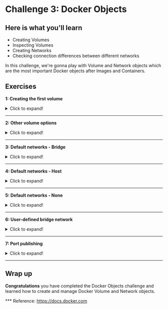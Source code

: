 # Challenge 3: Docker Objects

## Here is what you'll learn

- Creating Volumes
- Inspecting Volumes
- Creating Networks
- Checking connection differences between different networks

In this challenge, we're gonna play with Volume and Network objects which are the most important Docker objects after Images and Containers. 


## Exercises


**1: Creating the first volume**
<details>
  <summary>Click to expand!</summary>

Docker volumes are docker objects, just like containers and images. We create them just like creating images or containers. By default, we create them on the host where Docker daemon is running. But if we want, they can be created using various volume plug-ins and these plug-ins allow us to store the data, for example on a nfs drive or on the cloud. 
After the volume is created, we can mount that volume to any folder inside the container. From that moment, any files written to that folder will be physically stored in the volume. This way, we can keep these files longer than the container's lifetime. Any file in the container is deleted and lost, when container is deleted. Volumes allow us to keep files independent of containers' lifetime. Let's create our first volume and see that in action. 

First let's check if there is any volume has been created on the host before. 

Type: 
```shell
$  docker volume ls
```
Output will be something like:
```shell
DRIVER              VOLUME NAME
 ```

We don't have any volume at the moment. Let's create the first one. For that, we're gonna use ```docker volume create``` command without any option. If we want to use any specific volume driver, we would use ```-d``` option but we want to create a local volume so we don't have to specify a driver. 

Type: 
```shell
$  docker volume create first_volume
```
Output will be something like:
```shell
first_volume
 ```

We've just created our first volume. Now it's time to inspect it and see the details. 

Type: 
```shell
$ docker volume inspect first_volume
```
Output will be something like:
```shell
[
    {
        "CreatedAt": "2020-06-04T13:33:47Z",
        "Driver": "local",
        "Labels": {},
        "Mountpoint": "/var/lib/docker/volumes/first_volume/_data",
        "Name": "first_volume",
        "Options": {},
        "Scope": "local"
    }
]
```
I want you to pay attention to  ```"Mountpoint":``` section of this output. This is literally the path where this volume is located. Any file in this volume is actually stored in this path. Docker Desktop for Windows and Docker Desktop for Mac spin up a lightweight vm and run Docker daemon inside that. Therefore we can't access to this path but if you run Docker daemon on any Linux VM, cd to that path and you can see the files stored in it. Ok, now we have an empty volume. We can mount that volume to a container. It's really easy. The option that we'll use is ```-v``` and the rule is always ```volume-name``` ```:``` ```container-path```. Let's say we want to mount the volume called ```first_volume``` to the folder ```/test```. Our option would be ```-v first_volume:/test```. If this folder doesn't exist in the image, the folder will be created when container is created.

Now it's time to create a container and mount that volume. We're gonna create a new interactive container from ubuntu image and connect to its bash shell. ```first_volume``` will be mounted to container's ```/test``` folder. After it's created, we'll switch to ```/test``` directory and create a file called ```test.txt``` and exit.

(We will use another useful option too, which is ```--rm```. If you create a Docker container with ```--rm```, the container will be automatically deleted when it's exited. Therefore you don't need to manually clean later. Please use with caution.)

Type: 
```shell
$ docker container run -it --rm -v first_volume:/test ubuntu bash
```
Output will be something like:
```shell
root@666540d6384b:/#
```

Now we're connected to the container. Let's jump to the /test folder and create a file in it. 

```shell
root@666540d6384b:/# cd /test
root@666540d6384b:/test# echo "this is a test line" > test.txt
root@666540d6384b:/test# ls
test.txt
root@666540d6384b:/test# exit
exit
```

When we exited, the container stopped working. We created that container with ```--rm``` therefore container is deleted too. You can check this by typing ```docker ps -a```. There shouldn't be any running or stopped container at the moment. ```first_volume``` has been mounted to this container's ```/test``` folder. Therefore anything was written to that folder actually was written to the volume. Container was deleted but volume still remains. So our data too. Let's create another container and see that. This time we're gonna create another container from alpine image to see that it doesn't matter which image we use. 

Type: 
```shell
$ docker container run -it --rm -v first_volume:/test2 alpine sh
```
Output will be something like:
```shell
Unable to find image 'alpine:latest' locally
latest: Pulling from library/alpine
df20fa9351a1: Pull complete
Digest: sha256:185518070891758909c9f839cf4ca393ee977ac378609f700f60a771a2dfe321
Status: Downloaded newer image for alpine:latest
/ #
```

We're connected to the container. Let's jump to the ```/test2``` folder and check if file is there.  

```shell
/ # cd /test2
/test2 # ls
test.txt
/test2 # cat test.txt
this is a test line
/test2 # exit
```

Yes! The file is there. As you can see, we kept our data longer than the container's lifetime. Don't forget, containers are disposable and can be deleted but your data doesn't need to be.
</details>

***
**2: Other volume options**
<details>
  <summary>Click to expand!</summary>

Another use case of the volumes is that you can mount the same volume to multiple containers at the same time. Let's try that.


Type: 
```shell
$ docker container run -it --rm --name con1 -v first_volume:/test ubuntu bash
```
Output will be something like:
```shell
root@70fd46786a11:/#
```

We've created a new container and connected to its bash shell. Also ```first_volume``` is mounted to the ```/test``` folder. While this is running let's open a 2nd terminal window and create another container and mount the same volume too. 


Type: 
```shell
$ docker container run -it --rm --name con2 -v first_volume:/test2 ubuntu bash
```
Output will be something like:
```shell
root@7c697541e9ed:/#
```


Now we have 2 containers. con1 and con2. ```first_volume``` is mounted to con1's ```/test``` folder and also it's mounted to con2's ```/test2``` folder. Let's create a file in the ```/test2``` folder at con2. 

```shell
root@7c697541e9ed:/# cd /test2
root@7c697541e9ed:/test2# touch from-con2.txt
root@7c697541e9ed:/test2# ls
from-con2.txt  test.txt
root@7c697541e9ed:/test2#
```

After that just turn back to 1st terminal window. It's connected to con1's bash shell. Jump to the ```/test``` folder and see that file is seen from there too. 

```shell
root@70fd46786a11:/# cd /test
root@70fd46786a11:/test# ls
from-con2.txt  test.txt
root@70fd46786a11:/test#
```

This time, we'll create another container and mount ```first_volume``` to ```/test3``` folder but this time the volume will be mounted read only. For that, we're gonna use ```:ro``` option. Open another terminal window and;

Type: 
```shell
$ docker container run -it --rm --name con3 -v first_volume:/test3:ro ubuntu bash
```
Output will be something like:
```shell
root@0f00f388b5e8:/#
```
cd to ```/test3``` and try to create or delete any file. You're gonna get an error message because volume is mounted as read-only. 

```shell
root@0f00f388b5e8:/# cd /test3
root@0f00f388b5e8:/test3# ls
from-con2.txt  test.txt
root@0f00f388b5e8:/test3# rm test.txt
rm: cannot remove 'test.txt': Read-only file system
root@0f00f388b5e8:/test3# touch newfile.txt
touch: cannot touch 'newfile.txt': Read-only file system
root@0f00f388b5e8:/test3#
```

Type ```exit``` in all 3 terminals. This will close the containers and they'll be automatically deleted. But volume will not be deleted. Therefore we're gonna keep the files that we need. But now, we're done our exercise so we can delete this volume too.

Type: 
```shell
$ docker volume rm first_volume
```
Output will be something like:
```shell
first_volume
```
</details>

***
**3: Default networks - Bridge**
<details>
  <summary>Click to expand!</summary>

Let's get started. First we're gonna list current network objects.

Type: 
```shell
$ docker network ls
```
Output will be something like:
```shell
NETWORK ID          NAME                DRIVER              SCOPE
0a63e660c39f        bridge              bridge              local
a4c8780d68f4        host                host                local
3f2520a5781c        none                null                local
```
When Docker engine is installed, a default bridge network (also called bridge) is created automatically and newly-started containers connect to it unless otherwise specified. In addition to that, two other networks are created too. Which are host and none. 

All containers without a ```--network``` option specified are attached to the default bridge network. Containers on the default bridge network can access each other by their IP addresses. You can also create user-defined custom bridge networks. But we'll come to that later. For now, let's inspect the default bridge network.

Type: 
```shell
$ docker network inspect bridge
```
Output will be something like:
```shell
[
    {
        "Name": "bridge",
        "Id": "0a63e660c39f21b42b1c7722edf80667036af813820a743e900b65cf4d245314",
        "Created": "2020-07-29T18:01:01.192938Z",
        "Scope": "local",
        "Driver": "bridge",
        "EnableIPv6": false,
        "IPAM": {
            "Driver": "default",
            "Options": null,
            "Config": [
                {
                    "Subnet": "172.17.0.0/16",
                    "Gateway": "172.17.0.1"
                }
            ]
        },
        "Internal": false,
        "Attachable": false,
        "Ingress": false,
        "ConfigFrom": {
            "Network": ""
        },
        "ConfigOnly": false,
        "Containers": {},
        "Options": {
            "com.docker.network.bridge.default_bridge": "true",
            "com.docker.network.bridge.enable_icc": "true",
            "com.docker.network.bridge.enable_ip_masquerade": "true",
            "com.docker.network.bridge.host_binding_ipv4": "0.0.0.0",
            "com.docker.network.bridge.name": "docker0",
            "com.docker.network.driver.mtu": "1500"
        },
        "Labels": {}
    }
]
```

"Subnet" is "172.17.0.0/16" and "Gateway" is "172.17.0.1". This means that all containers without a ```--network``` specified will be attached to this bridge network and get an ip address from that subnet. Also each container that are connected to this network can communicate with each other. It's time to try that. First we're gonna create 2 containers with ```-d``` and ```-it``` options, in short ```-dit```. This allows us to create a container interactive and connected "-it" but also detached "-d". So connection will be opened to this container but we'll get our terminal back. In this way, we can continue to work. 

Type: 
```shell
$ docker container run -dit --rm --name con1 ubuntu bash
```
Output will be something like:
```shell
bb1dcc608811c3d7d5dd63f09fc23424bb188c2053df618861887321c8043cee
``` 

Type: 
```shell
$ docker container run -dit --rm --name con2 ubuntu bash
```
Output will be something like:
```shell
f89a73c7d38d6bad0d14b68cc629e8e4fd2f32e8f274ce20cbbb8f116efe5887
``` 

 In the mean time we're gonna learn another docker command which is ```docker attach```. This command allows us to attach our terminal’s standard input, output, and error (or any combination of the three) to a running container using the container’s ID or name. This allows us to see its ongoing output or control it interactively, as though the commands were running directly in your terminal. This is how we will attach to running connection on these containers. But before that let's inspect the bridge network object one more time. 

 Type: 
```shell
$ docker network inspect bridge
```
Output will be something like:
```shell
[
    {
        "Name": "bridge",
        "Id": "0a63e660c39f21b42b1c7722edf80667036af813820a743e900b65cf4d245314",
        "Created": "2020-07-29T18:01:01.192938Z",
        "Scope": "local",
        "Driver": "bridge",
        "EnableIPv6": false,
        "IPAM": {
            "Driver": "default",
            "Options": null,
            "Config": [
                {
                    "Subnet": "172.17.0.0/16",
                    "Gateway": "172.17.0.1"
                }
            ]
        },
        "Internal": false,
        "Attachable": false,
        "Ingress": false,
        "ConfigFrom": {
            "Network": ""
        },
        "ConfigOnly": false,
        "Containers": {
            "bb1dcc608811c3d7d5dd63f09fc23424bb188c2053df618861887321c8043cee": {
                "Name": "con1",
                "EndpointID": "76ca82059a18dad551283a9a8804791bea97138065d1ec8f104381a9d79a6454",
                "MacAddress": "02:42:ac:11:00:02",
                "IPv4Address": "172.17.0.2/16",
                "IPv6Address": ""
            },
            "f89a73c7d38d6bad0d14b68cc629e8e4fd2f32e8f274ce20cbbb8f116efe5887": {
                "Name": "con2",
                "EndpointID": "844f3d3c8f07e29170c8742ed59ea47b0bb01bb80c25e36122eaa981a2c1322e",
                "MacAddress": "02:42:ac:11:00:03",
                "IPv4Address": "172.17.0.3/16",
                "IPv6Address": ""
            }
        },
        "Options": {
            "com.docker.network.bridge.default_bridge": "true",
            "com.docker.network.bridge.enable_icc": "true",
            "com.docker.network.bridge.enable_ip_masquerade": "true",
            "com.docker.network.bridge.host_binding_ipv4": "0.0.0.0",
            "com.docker.network.bridge.name": "docker0",
            "com.docker.network.driver.mtu": "1500"
        },
        "Labels": {}
    }
]
```
This time, container section of the output is not empty. We have created two containers. They're still running. And we didn't use ```--network``` when we created them so they both are connected to default bridge network. You can see their names, ids and ip addresses above. Let's attach to ```con1``` and check the network details. 

 Type: 
```shell
$ docker attach con1
```
Output will be something like:
```shell
root@bb1dcc608811:/#
```
We are in con1. First we're gonna check network details by typing ifconfig but when you do that, you will get an error "bash: ifconfig: command not found". Another important thing you have to know about container images is that most of them are minimal builds and don't have even most used basic tools like ifconfig and ping. We need to install that first. 

 Type: 
```shell
root@bb1dcc608811:/# apt update -y && apt install -y net-tools iputils-ping
```
Output will be something like:
```shell
root@bb1dcc608811:/#
```

We've installed ifconfig and ping utilities. Now we can check the container's ip address.

Type: 
```shell
root@bb1dcc608811:/# ifconfig
```
Output will be something like:
```shell
eth0: flags=4163<UP,BROADCAST,RUNNING,MULTICAST>  mtu 1500
        inet 172.17.0.2  netmask 255.255.0.0  broadcast 172.17.255.255
        ether 02:42:ac:11:00:02  txqueuelen 0  (Ethernet)
        RX packets 10482  bytes 15220468 (15.2 MB)
        RX errors 0  dropped 0  overruns 0  frame 0
        TX packets 4994  bytes 274694 (274.6 KB)
        TX errors 0  dropped 0 overruns 0  carrier 0  collisions 0

lo: flags=73<UP,LOOPBACK,RUNNING>  mtu 65536
        inet 127.0.0.1  netmask 255.0.0.0
        loop  txqueuelen 1000  (Local Loopback)
        RX packets 0  bytes 0 (0.0 B)
        RX errors 0  dropped 0  overruns 0  frame 0
        TX packets 0  bytes 0 (0.0 B)
        TX errors 0  dropped 0 overruns 0  carrier 0  collisions 0
```

As you can see, con1 got an ip address "172.17.0.2". Let's try to ping con2. Ip address of con2 is 172.17.0.3.

Type: 
```shell
root@bb1dcc608811:/# ping -c 4 172.17.0.3
```
Output will be something like:
```shell
PING 172.17.0.3 (172.17.0.3) 56(84) bytes of data.
64 bytes from 172.17.0.3: icmp_seq=1 ttl=64 time=4.85 ms
64 bytes from 172.17.0.3: icmp_seq=2 ttl=64 time=0.105 ms
64 bytes from 172.17.0.3: icmp_seq=3 ttl=64 time=0.090 ms
64 bytes from 172.17.0.3: icmp_seq=4 ttl=64 time=0.156 ms

--- 172.17.0.3 ping statistics ---
4 packets transmitted, 4 received, 0% packet loss, time 3086ms
rtt min/avg/max/mdev = 0.090/1.299/4.848/2.048 ms
```
It seems that connection between con1 and con2 is possible. Because they're connected to the same default bridge network. They can communicate directly without exposing their ports. They're on the same network and there isn't any rule that blocks this communication. But I wonder if they can solve each other's name too? Is there any dns mechanism running behind the scenes? Let's try that. First we're gonna try to ping www.bing.com and see if container can solve public domain names. 

Type: 
```shell
root@bb1dcc608811:/# ping -c 2 www.bing.com
```
Output will be something like:
```shell
PING dual-a-0001.a-msedge.net (13.107.21.200) 56(84) bytes of data.
64 bytes from 13.107.21.200 (13.107.21.200): icmp_seq=1 ttl=37 time=11.4 ms
64 bytes from 13.107.21.200 (13.107.21.200): icmp_seq=2 ttl=37 time=15.1 ms

--- dual-a-0001.a-msedge.net ping statistics ---
2 packets transmitted, 2 received, 0% packet loss, time 1002ms
rtt min/avg/max/mdev = 11.420/13.259/15.099/1.839 ms
```

Yes it's working. Now let's try to ping con2. 

Type: 
```shell
root@bb1dcc608811:/# ping -c 2 con2
```
Output will be something like:
```shell
ping: con2: Name or service not known
```
Containers on the default bridge network can only access each other by their IP addresses, unless you use the --link option, which is considered legacy. On a user-defined bridge network, containers can resolve each other by name or alias. That's the main benefit of user defined bridge networks. In addition to that using a user-defined network provides a scoped network in which only containers attached to that network are able to communicate. We'll come to that later. 

You can detach from a container and leave it running using the CTRL-p CTRL-q key sequence. Let's type that and detach from the container. 

You can connect to and disconnect from networks any time you wish. Let's try this and disconnect "con1" from bridge network. 

Type: 
```shell
$ docker network disconnect bridge con1
```

Now the con1 is disconnected from bridge network. Attach again to container's shell and check that it's disconnected. 

Type: 
```shell
$ docker attach con1
```
Output will be something like:
```shell
root@bb1dcc608811:/# ifconfig
lo: flags=73<UP,LOOPBACK,RUNNING>  mtu 65536
        inet 127.0.0.1  netmask 255.0.0.0
        loop  txqueuelen 1000  (Local Loopback)
        RX packets 0  bytes 0 (0.0 B)
        RX errors 0  dropped 0  overruns 0  frame 0
        TX packets 0  bytes 0 (0.0 B)
        TX errors 0  dropped 0 overruns 0  carrier 0  collisions 0
```
As you can see, only the loopback adapter remains. Let's type CTRL-p CTRL-q and detach from the container again. Delete the containers by typing ```docker container rm -f con1 con2```
</details>

***
**4: Default networks - Host**
<details>
  <summary>Click to expand!</summary>

Another network that has been created when Docker starts is "host" network. If you attach a container to the "host" network, that container’s network stack is not isolated from Docker host's network stack (container shares the host’s networking namespace), and the container does not get its own IP-address allocated. Let's create another container and connect it to the host network.

Type: 
```shell
$ docker container run --rm --network host --name con3 -it ubuntu bash
```
Output will be something like:
```shell
root@docker-desktop:/#
``` 
Again we're gonna install ifconfig and ping by typing ```apt update -y && apt install -y net-tools iputils-ping``` . When this is done, type ```ifconfig```

Type: 
```shell
root@docker-desktop:/# ifconfig
```
Output will be something like:
```shell
docker0: flags=4163<UP,BROADCAST,RUNNING,MULTICAST>  mtu 1500
        inet 172.17.0.1  netmask 255.255.0.0  broadcast 172.17.255.255
        inet6 fe80::42:b5ff:fe4d:9a9  prefixlen 64  scopeid 0x20<link>
        ether 02:42:b5:4d:09:a9  txqueuelen 0  (Ethernet)
        RX packets 12681  bytes 525430 (525.4 KB)
        RX errors 0  dropped 0  overruns 0  frame 0
        TX packets 27654  bytes 39770860 (39.7 MB)
        TX errors 0  dropped 0 overruns 0  carrier 0  collisions 0

eth0: flags=4163<UP,BROADCAST,RUNNING,MULTICAST>  mtu 1500
        inet 192.168.65.3  netmask 255.255.255.240  broadcast 192.168.65.15
        inet6 fe80::50:ff:fe00:1  prefixlen 64  scopeid 0x20<link>
        ether 02:50:00:00:00:01  txqueuelen 1000  (Ethernet)
        RX packets 229369  bytes 337542126 (337.5 MB)
        RX errors 0  dropped 0  overruns 0  frame 0
        TX packets 65774  bytes 3733334 (3.7 MB)
        TX errors 0  dropped 0 overruns 0  carrier 0  collisions 0

lo: flags=73<UP,LOOPBACK,RUNNING>  mtu 65536
        inet 127.0.0.1  netmask 255.0.0.0
        inet6 ::1  prefixlen 128  scopeid 0x10<host>
        loop  txqueuelen 1000  (Local Loopback)
        RX packets 1251  bytes 75612 (75.6 KB)
        RX errors 0  dropped 0  overruns 0  frame 0
        TX packets 1251  bytes 75612 (75.6 KB)
        TX errors 0  dropped 0 overruns 0  carrier 0  collisions 0

veth9f4c8b5: flags=4163<UP,BROADCAST,RUNNING,MULTICAST>  mtu 1500
        inet6 fe80::40f7:4eff:feb1:3cc1  prefixlen 64  scopeid 0x20<link>
        ether 42:f7:4e:b1:3c:c1  txqueuelen 0  (Ethernet)
        RX packets 5290  bytes 291759 (291.7 KB)
        RX errors 0  dropped 0  overruns 0  frame 0
        TX packets 10508  bytes 15222922 (15.2 MB)
        TX errors 0  dropped 0 overruns 0  carrier 0  collisions 0
``` 

Check the eth0 adapter. It's exactly the same adapter that the host has. So there isn't any network isolation. Container is running like a process on the host and uses network infrastructure of the host without any bridge or something like that in the middle. Type exit and close the connection. Container will be automatically deleted. 
</details>

***
**5: Default networks - None**
<details>
  <summary>Click to expand!</summary>

If you want to disable networking stack completely on a container, you can use  --network none flag. Within the container, only the loopback device will be created. Let's try that. 

Type: 
```shell
$ docker container run --rm -it --network none alpine ash
```
Output will be something like:
```shell
/ #
``` 

Type: 
```shell
/ # ip link show
```
Output will be something like:
```shell
1: lo: <LOOPBACK,UP,LOWER_UP> mtu 65536 qdisc noqueue state UNKNOWN qlen 1000
    link/loopback 00:00:00:00:00:00 brd 00:00:00:00:00:00
2: sit0@NONE: <NOARP> mtu 1480 qdisc noop state DOWN qlen 1000
    link/sit 0.0.0.0 brd 0.0.0.0
``` 
As you can see, there isn't any eth device that has been created. This container can't communicate with any endpoint. Type exit, the container will be automatically deleted. 
</details>

***
**6: User-defined bridge network**
<details>
  <summary>Click to expand!</summary>

All containers without a --network specified are connected to the default bridge network. This can be a risk, as unrelated stacks/services/containers are then able to communicate. Using a user-defined network provides a scoped network in which only containers attached to that network are able to communicate.
If your containers use the default bridge network, you can configure it, but all the containers use the same settings, such as MTU and iptables rules. In addition, configuring the default bridge network happens outside of Docker itself, and requires a restart of Docker. User-defined bridge networks are created by using ```docker network create``` command. If different groups of applications have different network requirements, you can configure each user-defined bridge network separately while creating them. Containers connected to the same user-defined bridge network effectively expose all ports to each other. For a port to be accessible to containers or non-Docker hosts on different networks, that port must be published using the -p or --publish flag which we will come later. For now let's create our first user-defined bridge network. 

Type: 
```shell
$ docker network create first_network
```
Output will be something like:
```shell
6bb87b6c22ea7dceee3cf87367aee2bd9045c1f255d98c4c01cac00ab6478d13
``` 

It has been created. Now it's time to check and see its details. 

Type: 
```shell
$ docker network ls
```
Output will be something like:
```shell
NETWORK ID          NAME                DRIVER              SCOPE
0a63e660c39f        bridge              bridge              local
6bb87b6c22ea        first_network       bridge              local
a4c8780d68f4        host                host                local
3f2520a5781c        none                null                local
``` 

Type: 
```shell
$ docker network inspect first_network
```
Output will be something like:
```shell
[
    {
        "Name": "first_network",
        "Id": "6bb87b6c22ea7dceee3cf87367aee2bd9045c1f255d98c4c01cac00ab6478d13",
        "Created": "2020-08-05T12:12:44.2681958Z",
        "Scope": "local",
        "Driver": "bridge",
        "EnableIPv6": false,
        "IPAM": {
            "Driver": "default",
            "Options": {},
            "Config": [
                {
                    "Subnet": "172.18.0.0/16",
                    "Gateway": "172.18.0.1"
                }
            ]
        },
        "Internal": false,
        "Attachable": false,
        "Ingress": false,
        "ConfigFrom": {
            "Network": ""
        },
        "ConfigOnly": false,
        "Containers": {},
        "Options": {},
        "Labels": {}
    }
]
``` 

Again, I want you to notice the Gateway and Subnet section of this output. We've created a user-defined bridge network. We didn't specify any subnet option. That is why it got the next ip block after default bridge network. So subnet is "172.18.0.0/16". If we create another one, it will get "172.19.0.0/16" and this goes on like that. Let's create 2 containers again and connect them to this newly created network. 


Type: 
```shell
$ docker container run -dit --rm --name web --network first_network busybox sh
```
Output will be something like:
```shell
ad1a7086a97b8ea6acbf203a7df2b17c1d276ffb46464a79b439208a527380e7
``` 

Type: 
```shell
$ docker container run -dit --rm --name database --network first_network busybox sh
```
Output will be something like:
```shell
2e93b1d08ac6f35043e417e3e15116ca7100f85020d59b24107805580417ef3b
``` 
2 containers have been created and connected to the ```first_network```. As said before, user-defined bridge networks allow containers to resolve each other's name. We're gonna do that now. 

Type: 
```shell
$ docker attach web
```
Output will be something like:
```shell
/ #
``` 

We're connected to "web" container. Let's try to ping "database" container by its name. 

Type: 
```shell
$ ping -c 4 database
```
Output will be something like:
```shell
PING database (172.18.0.3): 56 data bytes
64 bytes from 172.18.0.3: seq=0 ttl=64 time=0.104 ms
64 bytes from 172.18.0.3: seq=1 ttl=64 time=0.117 ms
64 bytes from 172.18.0.3: seq=2 ttl=64 time=0.158 ms
64 bytes from 172.18.0.3: seq=3 ttl=64 time=0.069 ms

--- database ping statistics ---
4 packets transmitted, 4 packets received, 0% packet loss
round-trip min/avg/max = 0.069/0.112/0.158 ms
```

As you can see, containers that are connected to the same user-defined bridge network can communicate with each other and resolve each other's name. But let's try to create another container on the default bridge network and try to access this container. 

Open a second terminal window. 
Type: 
```shell
$ docker container run -it --rm --name test busybox sh
```
Output will be something like:
```shell
/ #
```

"test" container has been created and you're connected to its shell. Try to ping "database" container by its name and ip address.

```shell
/ # ping database
ping: bad address 'database'
/ # ping -c 4 172.18.0.3
PING 172.18.0.3 (172.18.0.3): 56 data bytes

--- 172.18.0.3 ping statistics ---
4 packets transmitted, 0 packets received, 100% packet loss
/ #
```

You shouldn't have been able to neither resolve its name nor access to this container by its ip address. Containers that are running on different networks can't communicate with each other without exposed ports. Only the containers that are running on the same network can communicate with each other and if they are running on the same user-defined bridge network, they can resolve each other's name too. Close this connection by typing exit and delete other containers too by typing ```docker container rm -f web database```

As the last part of this exercise, let's create a second bridge network but this time we're gonna specify the subnet and ip ranges. 

Type: 
```shell
$ docker network create --driver=bridge --subnet=10.10.0.0/16 --ip-range=10.10.10.0/24 --gateway=10.10.10.10 second_network 
```
Output will be something like:
```shell
34d051989f2a578ba704d5b8019db59fd195a6ba96d53bfd6ceaa7195a854f5b
```

Type: 
```shell
$ docker network ls
```
Output will be something like:
```shell
NETWORK ID          NAME                DRIVER              SCOPE
0a63e660c39f        bridge              bridge              local
6bb87b6c22ea        first_network       bridge              local
a4c8780d68f4        host                host                local
3f2520a5781c        none                null                local
34d051989f2a        second_network      bridge              local
```
</details>

***
**7: Port publishing**
<details>
  <summary>Click to expand!</summary>

By default, when you create a container, it does not publish any of its ports to outside world. To make a port available to clients outside the Docker, or to Docker containers which are not connected to the same network, we use ```--publish``` or ```-p``` flags. This creates a firewall rule which maps a container port to a port on the Docker host. Any package that reaches to that port on the host will be forwarded to the port that listens on the container. So you can access to services inside the container from outside. Also containers which are not connected to the container’s network can reach this container via that published port. Let's try this. We're gonna create 2 containers connected to 2 different networks. First one will be "web" and will be published TCP Port 80. Other one is just a busybox container that we'll try to connect to "web" container. 

Type: 
```shell
$  docker container run -d --name webserver --network first_network -p 5000:80 nginx
```
Output will be something like:
```shell
d20a67de0c86993f07dbc0774a883e5d6414693b5fdd9f2b183426bf4a5835c3
```
If you open a browser on your computer and visit 127.0.0.1:5000, you will reach to the web daemon which is running inside the container. Somehow, we mapped host's TCP 5000 to containers TCP 80. 

<img src="./img/nginx2.png">

Now, let's create a second container and connect that to the ```second_network``` and try to reach webserver. But first let's get webserver's ip address. Type ```docker container inspect webserver``` and check Ip address section. In my case it's "IPAddress": "172.18.0.4". Ok, we are now ready to create the second container. 

Type: 
```shell
$ docker container run --rm -it --name test_container --network second_network centos sh
```
Output will be something like:
```shell
sh-4.4#
```

Let's try to reach webserver. We're gonna use curl and try to access 172.18.0.4:80. 

Type: 
```shell
$ sh-4.4# curl 172.18.0.4:80
```
Output will be something like:
```shell
curl: (7) Failed to connect to 172.18.0.4 port 80: Connection timed out
```

We got a "connection time-out" message. Because we were trying to reach a container which is connected to another network. Remember that, containers that are running on different networks can't communicate with each other. Instead of that, if we try to reach 172.18.0.1 "which is the gateway of the first_network" on port 5000 we can reach to the container. Because, we have exposed that port. 

Type: 
```shell
$ sh-4.4# curl 172.18.0.1:5000
```
Output will be something like:
```shell
<!DOCTYPE html>
<html>
<head>
<title>Welcome to nginx!</title>
<style>
    body {
        width: 35em;
        margin: 0 auto;
        font-family: Tahoma, Verdana, Arial, sans-serif;
    }
</style>
</head>
<body>
<h1>Welcome to nginx!</h1>
<p>If you see this page, the nginx web server is successfully installed and
working. Further configuration is required.</p>

<p>For online documentation and support please refer to
<a href="http://nginx.org/">nginx.org</a>.<br/>
Commercial support is available at
<a href="http://nginx.com/">nginx.com</a>.</p>

<p><em>Thank you for using nginx.</em></p>
</body>
</html>
```
Type exit and container will be automatically deleted. 

P.S. ```-p 8080:80/udp``` you can also expose udp ports like that. 

Let's delete other containers and networks that we've created so far. 

Type: 
```shell
$ docker container rm -f webserver database
```

Type: 
```shell
$ docker network rm first_network second_network
```
</details>

***
## Wrap up

__Congratulations__ you have completed the Docker Objects challenge and learned how to create and manage Docker Volume and Network objects.

*** Reference: https://docs.docker.com
